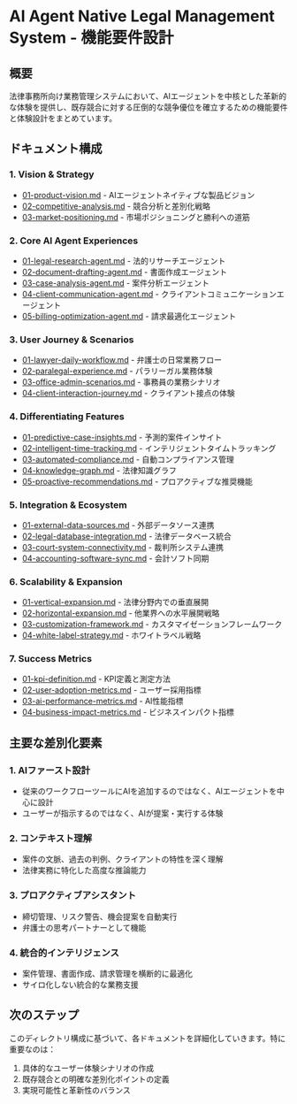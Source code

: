 # AI Agent Native Legal Management System - 機能要件設計

## 概要
法律事務所向け業務管理システムにおいて、AIエージェントを中核とした革新的な体験を提供し、既存競合に対する圧倒的な競争優位を確立するための機能要件と体験設計をまとめています。

## ドキュメント構成

### 1. Vision & Strategy
- [01-product-vision.md](01-vision-strategy/01-product-vision.md) - AIエージェントネイティブな製品ビジョン
- [02-competitive-analysis.md](01-vision-strategy/02-competitive-analysis.md) - 競合分析と差別化戦略
- [03-market-positioning.md](01-vision-strategy/03-market-positioning.md) - 市場ポジショニングと勝利への道筋

### 2. Core AI Agent Experiences
- [01-legal-research-agent.md](02-core-experiences/01-legal-research-agent.md) - 法的リサーチエージェント
- [02-document-drafting-agent.md](02-core-experiences/02-document-drafting-agent.md) - 書面作成エージェント
- [03-case-analysis-agent.md](02-core-experiences/03-case-analysis-agent.md) - 案件分析エージェント
- [04-client-communication-agent.md](02-core-experiences/04-client-communication-agent.md) - クライアントコミュニケーションエージェント
- [05-billing-optimization-agent.md](02-core-experiences/05-billing-optimization-agent.md) - 請求最適化エージェント

### 3. User Journey & Scenarios
- [01-lawyer-daily-workflow.md](03-user-scenarios/01-lawyer-daily-workflow.md) - 弁護士の日常業務フロー
- [02-paralegal-experience.md](03-user-scenarios/02-paralegal-experience.md) - パラリーガル業務体験
- [03-office-admin-scenarios.md](03-user-scenarios/03-office-admin-scenarios.md) - 事務員の業務シナリオ
- [04-client-interaction-journey.md](03-user-scenarios/04-client-interaction-journey.md) - クライアント接点の体験

### 4. Differentiating Features
- [01-predictive-case-insights.md](04-differentiators/01-predictive-case-insights.md) - 予測的案件インサイト
- [02-intelligent-time-tracking.md](04-differentiators/02-intelligent-time-tracking.md) - インテリジェントタイムトラッキング
- [03-automated-compliance.md](04-differentiators/03-automated-compliance.md) - 自動コンプライアンス管理
- [04-knowledge-graph.md](04-differentiators/04-knowledge-graph.md) - 法律知識グラフ
- [05-proactive-recommendations.md](04-differentiators/05-proactive-recommendations.md) - プロアクティブな推奨機能

### 5. Integration & Ecosystem
- [01-external-data-sources.md](05-integration/01-external-data-sources.md) - 外部データソース連携
- [02-legal-database-integration.md](05-integration/02-legal-database-integration.md) - 法律データベース統合
- [03-court-system-connectivity.md](05-integration/03-court-system-connectivity.md) - 裁判所システム連携
- [04-accounting-software-sync.md](05-integration/04-accounting-software-sync.md) - 会計ソフト同期

### 6. Scalability & Expansion
- [01-vertical-expansion.md](06-scalability/01-vertical-expansion.md) - 法律分野内での垂直展開
- [02-horizontal-expansion.md](06-scalability/02-horizontal-expansion.md) - 他業界への水平展開戦略
- [03-customization-framework.md](06-scalability/03-customization-framework.md) - カスタマイゼーションフレームワーク
- [04-white-label-strategy.md](06-scalability/04-white-label-strategy.md) - ホワイトラベル戦略

### 7. Success Metrics
- [01-kpi-definition.md](07-metrics/01-kpi-definition.md) - KPI定義と測定方法
- [02-user-adoption-metrics.md](07-metrics/02-user-adoption-metrics.md) - ユーザー採用指標
- [03-ai-performance-metrics.md](07-metrics/03-ai-performance-metrics.md) - AI性能指標
- [04-business-impact-metrics.md](07-metrics/04-business-impact-metrics.md) - ビジネスインパクト指標

## 主要な差別化要素

### 1. AIファースト設計
- 従来のワークフローツールにAIを追加するのではなく、AIエージェントを中心に設計
- ユーザーが指示するのではなく、AIが提案・実行する体験

### 2. コンテキスト理解
- 案件の文脈、過去の判例、クライアントの特性を深く理解
- 法律実務に特化した高度な推論能力

### 3. プロアクティブアシスタント
- 締切管理、リスク警告、機会提案を自動実行
- 弁護士の思考パートナーとして機能

### 4. 統合的インテリジェンス
- 案件管理、書面作成、請求管理を横断的に最適化
- サイロ化しない統合的な業務支援

## 次のステップ
このディレクトリ構成に基づいて、各ドキュメントを詳細化していきます。特に重要なのは：
1. 具体的なユーザー体験シナリオの作成
2. 既存競合との明確な差別化ポイントの定義
3. 実現可能性と革新性のバランス